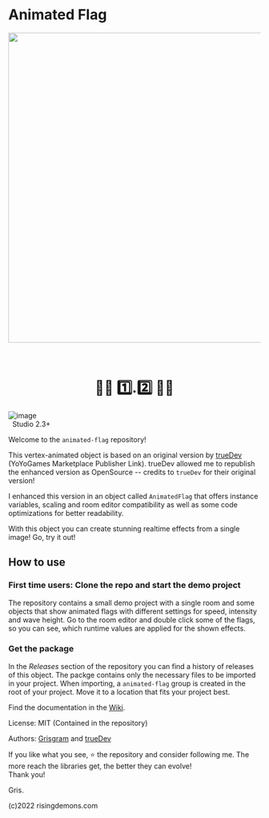 # Animated Flag
<p align="center"><img src="https://user-images.githubusercontent.com/19487451/168004734-0df42512-bab4-499c-a0ea-8b3f773b92ad.gif" style="display:block; margin:auto; width:619px"></p><br/>
<h1 align="center">🔹🔷 1️⃣.2️⃣ 🔷🔹</h1>

![image](https://user-images.githubusercontent.com/19487451/167885369-a5ae0b14-9176-4429-babd-2a140ab5880a.png) <br>&nbsp;&nbsp;Studio 2.3+

Welcome to the `animated-flag` repository!

This vertex-animated object is based on an original version by [trueDev](https://marketplace.yoyogames.com/publishers/3641/truedev) (YoYoGames Marketplace Publisher Link). trueDev allowed me to republish the enhanced version as OpenSource -- credits to `trueDev` for their original version!

I enhanced this version in an object called `AnimatedFlag` that offers instance variables, scaling and room editor compatibility as well as some code optimizations for better readability.

With this object you can create stunning realtime effects from a single image!
Go, try it out!

## How to use

### First time users: Clone the repo and start the demo project
The repository contains a small demo project with a single room and some objects that show animated flags with different settings for speed, intensity and wave height.
Go to the room editor and double click some of the flags, so you can see, which runtime values are applied for the shown effects.

### Get the package
In the _Releases_ section of the repository you can find a history of releases of this object.
The packge contains only the necessary files to be imported in your project.
When importing, a `animated-flag` group is created in the root of your project. Move it to a location that fits your project best.


Find the documentation in the [Wiki](https://github.com/Grisgram/gml-animated-flag/wiki).

License: MIT (Contained in the repository)

Authors: [Grisgram](https://github.com/Grisgram) and [trueDev](https://marketplace.yoyogames.com/publishers/3641/truedev)

If you like what you see, ⭐ the repository and consider following me. The more reach the libraries get, the better they can evolve!<br/>
Thank you!

Gris.

(c)2022 risingdemons.com
